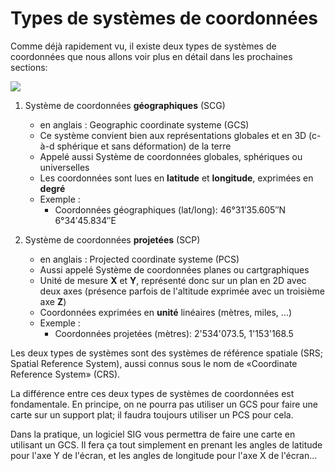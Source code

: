# Types de systèmes de coordonnées

Comme déjà rapidement vu, il existe deux types de systèmes de coordonnées que nous allons voir plus en détail dans les prochaines sections:

<img style="display: block; margin: 0 auto;" src="assets/grid2.png">

1. Système de coordonnées **géographiques** (SCG)
    * en anglais : Geographic coordinate systeme (GCS)
    * Ce système convient bien aux représentations globales et en 3D (c-à-d sphérique et sans déformation) de la terre
    * Appelé aussi Système de coordonnées globales, sphériques ou universelles
    * Les coordonnées sont lues en **latitude** et **longitude**, exprimées en **degré**
    * Exemple : 
        * Coordonnées géographiques (lat/long): 46°31′35.605″N 6°34′45.834″E

2. Système de coordonnées **projetées** (SCP)
    * en anglais : Projected coordinate systeme (PCS)
    * Aussi appelé Système de coordonnées planes ou cartgraphiques
    * Unité de mesure **X** et **Y**, représenté donc sur un plan en 2D avec deux axes (présence parfois de l'altitude exprimée avec un troisième axe **Z**)
    * Coordonnées exprimées en **unité** linéaires (mètres, miles, ...)
    * Exemple :
        * Coordonnées projetées (mètres): 2'534'073.5, 1'153'168.5

Les deux types de systèmes sont des systèmes de référence spatiale (SRS; Spatial Reference System), aussi connus sous le nom de «Coordinate Reference System» (CRS).

La différence entre ces deux types de systèmes de coordonnées est fondamentale. En principe, on ne pourra pas utiliser un GCS pour faire une carte sur un support plat; il faudra toujours utiliser un PCS pour cela.

Dans la pratique, un logiciel SIG vous permettra de faire une carte en utilisant un GCS. Il fera ça tout simplement en prenant les angles de latitude pour l'axe Y de l'écran, et les angles de longitude pour l'axe X de l'écran...


